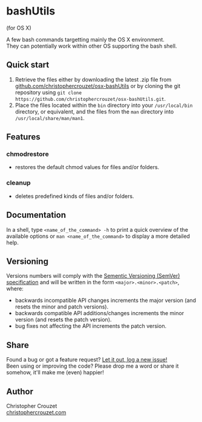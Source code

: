 # bashUtils
(for OS X)

A few bash commands targetting mainly the OS X environment.  
They can potentially work within other OS supporting the bash shell.


## Quick start

1. Retrieve the files either by downloading the latest .zip file from
   [github.com/christophercrouzet/osx-bashUtils](https://github.com/christophercrouzet/osx-bashUtils)
   or by cloning the git repository using
   `git clone https://github.com/christophercrouzet/osx-bashUtils.git`.
2. Place the files located within the `bin` directory into your `/usr/local/bin` directory,
   or equivalent, and the files from the `man` directory into `/usr/local/share/man/man1`.


## Features

### chmodrestore

* restores the default chmod values for files and/or folders.

### cleanup

* deletes predefined kinds of files and/or folders.


## Documentation

In a shell, type `<name_of_the_command> -h` to print a quick overview of the available options or
`man <name_of_the_command>` to display a more detailed help.


## Versioning

Versions numbers will comply with the [Sementic Versioning (SemVer) specification](http://semver.org/)
and will be written in the form `<major>.<minor>.<patch>`, where:

* backwards incompatible API changes increments the major version (and resets the minor and patch versions).
* backwards compatible API additions/changes increments the minor version (and resets the patch version).
* bug fixes not affecting the API increments the patch version.


## Share

Found a bug or got a feature request?
[Let it out, log a new issue!](https://github.com/christophercrouzet/osx-bashUtils/issues)  
Been using or improving the code? Please drop me a word or share it somehow, it'll make me (even) happier!


## Author

Christopher Crouzet  
[christophercrouzet.com](http://christophercrouzet.com)
